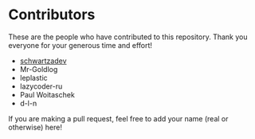 # Contributors

These are the people who have contributed to this repository. Thank you everyone for your generous time and effort!

* [schwartzadev](https://github.com/schwartzadev)
* Mr-Goldlog
* leplastic
* lazycoder-ru
* Paul Woitaschek
* d-l-n

If you are making a pull request, feel free to add your name (real or otherwise) here!
